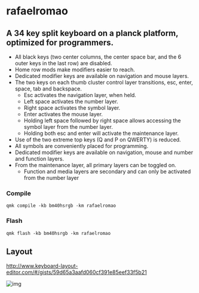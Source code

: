 # rafaelromao

## A 34 key split keyboard on a planck platform, optimized for programmers.

- All black keys (two center columns, the center space bar, and the 6 outer keys in the last row) are disabled.
- Home row mods make modifiers easier to reach.
- Dedicated modifier keys are available on navigation and mouse layers.
- The two keys on each thumb cluster control layer transitions, esc, enter, space, tab and backspace.
  - Esc activates the navigation layer, when held.
  - Left space activates the number layer.
  - Right space activates the symbol layer.
  - Enter activates the mouse layer.
  - Holding left space followed by right space allows accessing the symbol layer from the number layer.
  - Holding both esc and enter will activate the maintenance layer.
- Use of the two extreme top keys (Q and P on QWERTY) is reduced.
- All symbols are conveniently placed for programming.
- Dedicated modifier keys are available on navigation, mouse and number and function layers.
- From the maintenance layer, all primary layers can be toggled on.
  - Function and media layers are secondary and can only be activated from the number layer

### Compile

`qmk compile -kb bm40hsrgb -km rafaelromao`

### Flash

`qmk flash -kb bm40hsrgb -km rafaelromao`

## Layout

http://www.keyboard-layout-editor.com/#/gists/59d65a3aafd060cf391e85eef33f5b21

![img](https://i.imgur.com/t6VDthS.png)
